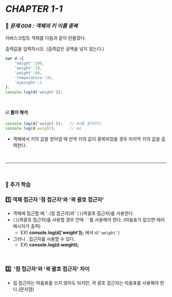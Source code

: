 # _CHAPTER 1-1_

###  :pencil: ​_문제 008 : 객체의 키 이름 중복_

자바스크립트 객체를 다음과 같이 만들었다.

출력값을 입력하시오. (출력값은 공백을 넣지 않는다.)

```javascript
var d ={
    'height':100,
    'weight':78,
    'weight':84,
    'temperature':36,
    'eyesight':1
};
console.log(d['weight']);
```

<br>

:ballot_box_with_check: **풀이 해석**

```javascript
console.log(d['weight']); 	// 84를 출력한다.
console.log(d.weight);		// 84
```

- 객체에서 키의 값을 얻어낼 때 만약 키의 값이 중복되었을 경우 마지막 키의 값을 출력한다.

<br>

---

<br>

### :diamond_shape_with_a_dot_inside: 추가 학습

###  :one: ​객체 접근자 '점 접근자'와 '곽 괄호 접근자'

- 객체에 접근할 때 '`.`(점 접근자)와' `[]`(곽괄호 접근자)를 사용한다.
- `[]`(곽괄호 접근자)를 사용할 경우 안에 `''`를 사용해야 한다. (따옴표가 없으면 에러메시지가 출력)
  - EX) **console.log(d['weight']);** 에서 `d['weight']`
- 그러나 `.`접근자를 사용할 수 있다.
  - EX) **console.log(d.weight);**

<br>

###  :two: ​ '점 접근자'와 '곽 괄호 접근자' 차이

- 점 접근자는 따옴표를 쓰지 않아도 되지만, 곽 괄호 접근자는 따옴표를 사용해야 한다.(문자열)